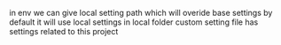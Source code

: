 in env we can give local setting path which will overide base settings
by default it will use local settings in local folder
custom setting file has settings related to this project

